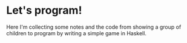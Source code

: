 Let's program!
==============

Here I'm collecting some notes and the code from showing a group of children to program by writing a simple game in Haskell.
